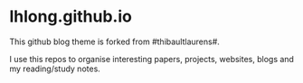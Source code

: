 # lhlong.github.io

This github blog theme is forked from #thibaultlaurens#.

I use this repos to organise interesting papers, projects, websites, blogs and my reading/study notes.